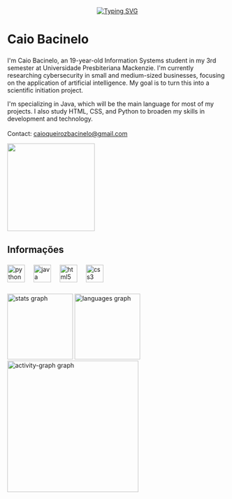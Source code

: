 <div align="center">
  <a href="https://git.io/typing-svg">
    <img src="https://readme-typing-svg.demolab.com?font=Fira+Code&weight=700&size=22&pause=1000&color=00FFD5&center=true&vCenter=true&random=false&width=520&lines=Hi%2C+I'm+Caio+Bacinelo!;Cybersecurity+%26+AI+Researcher;Java+%7C+Python+%7C+HTML%2FCSS;Info+Systems+Student" alt="Typing SVG" />
  </a>
</div>

<h1 align="left">Caio Bacinelo</h1>

###

<p align="left">I'm Caio Bacinelo, an 19-year-old Information Systems student in my 3rd semester at Universidade Presbiteriana Mackenzie. I'm currently researching cybersecurity in small and medium-sized businesses, focusing on the application of artificial intelligence. My goal is to turn this into a scientific initiation project.

I'm specializing in Java, which will be the main language for most of my projects. I also study HTML, CSS, and Python to broaden my skills in development and technology.<br><br>Contact: caioqueirozbacinelo@gmail.com</p>

<div align="left">
  <img height="200" src="https://media.tenor.com/00-fz5p0t4IAAAAj/beavis-and-butthead-beavis.gif"  />
</div>

###

<h2 align="left">Informações</h2>

###

<div align="left">
  <img src="https://cdn.jsdelivr.net/gh/devicons/devicon/icons/python/python-original.svg" height="40" alt="python logo"  />
  <img width="12" />
  <img src="https://cdn.jsdelivr.net/gh/devicons/devicon/icons/java/java-original.svg" height="40" alt="java logo"  />
  <img width="12" />
  <img src="https://cdn.jsdelivr.net/gh/devicons/devicon/icons/html5/html5-original.svg" height="40" alt="html5 logo"  />
  <img width="12" />
  <img src="https://cdn.jsdelivr.net/gh/devicons/devicon/icons/css3/css3-original.svg" height="40" alt="css3 logo"  />
</div>

###

<div align="left">
  <img src="https://github-readme-stats.vercel.app/api?username=CaioBacinelo&hide_title=false&hide_rank=false&show_icons=true&include_all_commits=true&count_private=true&disable_animations=false&theme=gotham&locale=en&hide_border=false&order=1" height="150" alt="stats graph"  />
  <img src="https://github-readme-stats.vercel.app/api/top-langs?username=CaioBacinelo&locale=en&hide_title=false&layout=compact&card_width=320&langs_count=5&theme=gotham&hide_border=false&order=2" height="150" alt="languages graph"  />
  <img src="https://github-readme-activity-graph.vercel.app/graph?username=CaioBacinelo&radius=16&theme=gotham&area=true&order=5" height="300" alt="activity-graph graph"  />
</div>

###
